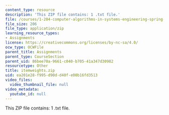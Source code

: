 ```yaml
---
content_type: resource
description: 'This ZIP file contains: 1 .txt file.'
file: /courses/1-204-computer-algorithms-in-systems-engineering-spring-2010/ea201e28f995d90dd40fe00b16fd3513_itemweights.zip
file_size: 206
file_type: application/zip
learning_resource_types:
- Assignments
license: https://creativecommons.org/licenses/by-nc-sa/4.0/
ocw_type: OCWFile
parent_title: Assignments
parent_type: CourseSection
parent_uid: 86bee70a-9661-c040-b705-41a347d30982
resourcetype: Other
title: itemweights.zip
uid: ea201e28-f995-d90d-d40f-e00b16fd3513
video_files:
  video_thumbnail_file: null
video_metadata:
  youtube_id: null
---
```

This ZIP file contains: 1 .txt file.